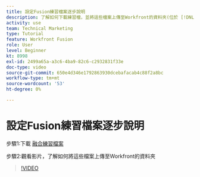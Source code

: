 ```yaml
---
title: 設定Fusion練習檔案逐步說明
description: 了解如何下載練習檔，並將這些檔案上傳至Workfront的資料夾(位於 [!DNL Adobe Workfront Fusion].
activity: use
team: Technical Marketing
type: Tutorial
feature: Workfront Fusion
role: User
level: Beginner
kt: 8998
exl-id: 2499a65a-a3c6-4ba9-82c6-c2932831f33e
doc-type: video
source-git-commit: 650e4d346e1792863930dcebafacab4c88f2a8bc
workflow-type: tm+mt
source-wordcount: '53'
ht-degree: 0%

---
```


# 設定Fusion練習檔案逐步說明

步驟1:下載 [融合練習檔案](/help/assets/fusion-exercise-files.zip)

步驟2:觀看影片，了解如何將這些檔案上傳至Workfront的資料夾

>[!VIDEO](https://video.tv.adobe.com/v/335258/?quality=12&learn=on)
